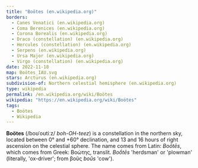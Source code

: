 ```yaml
---
title: "Boötes (en.wikipedia.org)"
borders:
  - Canes Venatici (en.wikipedia.org)
  - Coma Berenices (en.wikipedia.org)
  - Corona Borealis (en.wikipedia.org)
  - Draco (constellation) (en.wikipedia.org)
  - Hercules (constellation) (en.wikipedia.org)
  - Serpens (en.wikipedia.org)
  - Ursa Major (en.wikipedia.org)
  - Virgo (constellation) (en.wikipedia.org)
date: 2022-11-18
map: Boötes_IAU.svg
stars: Arcturus (en.wikipedia.org)
subdivision-of: Northern celestial hemisphere (en.wikipedia.org)
type: wikipedia
permalink: /en.wikipedia.org/wiki/Boötes
wikipedia: "https://en.wikipedia.org/wiki/Boötes"
tags:
  - Boötes
  - Wikipedia
---
```

**Boötes** (/boʊˈoʊtiːz/ *boh-OH-teez*) is a constellation in the northern sky, located between 0° and +60° declination, and 13 and 16 hours of right ascension on the celestial sphere. The name comes from Latin: *Boōtēs*, which comes from Greek: Βοώτης, translit. *Boṓtēs* 'herdsman' or 'plowman' (literally, 'ox-driver'; from βοῦς *boûs* 'cow').